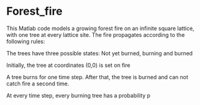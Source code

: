 # Forest_fire

This Matlab code models a growing forest fire on an infinite square lattice, with one tree at every lattice site. The fire propagates according to the following rules:

The trees have three possible states: Not yet burned, burning and burned

Initially, the tree at coordinates (0,0) is set on fire

A tree burns for one time step. After that, the tree is burned and can not catch fire a second time.

At every time step, every burning tree has a probability p 
